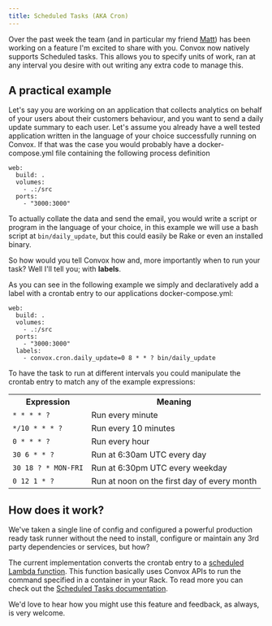 ```yaml
---
title: Scheduled Tasks (AKA Cron)
---
```


Over the past week the team (and in particular my friend [Matt](https://twitter.com/mattmanning)) has been working on a feature I'm excited to share with you. Convox now natively supports Scheduled tasks. This allows you to specify units of work, ran at any interval you desire with out writing any extra code to manage this.

## A practical example

Let's say you are working on an application that collects analytics on behalf of your users about their customers behaviour, and you want to send a daily update summary to each user. Let's assume you already have a well tested application written in the language of your choice successfully running on Convox. If that was the case you would probably have a docker-compose.yml file containing the following process definition

```
web:
  build: .
  volumes:
    - .:/src
  ports:
    - "3000:3000"
```

To actually collate the data and send the email, you would write a script or program in the language of your choice, in this example we will use a bash script at `bin/daily_update`, but this could easily be Rake or even an installed binary. 

So how would you tell Convox how and, more importantly when to run your task? Well I'll tell you; with **labels**.

As you can see in the following example we simply and declaratively add a label with a crontab entry to our applications docker-compose.yml:

```
web:
  build: .
  volumes:
    - .:/src
  ports:
    - "3000:3000"
  labels:
    - convox.cron.daily_update=0 8 * * ? bin/daily_update
```

To have the task to run at different intervals you could manipulate the crontab entry to match any of the example expressions:

<table>
  <tr>
    <th>Expression</th>
    <th>Meaning</th>
  </tr>
  <tr>
    <td><code>* * * * ?</code></td>
    <td>Run every minute</td>
  </tr>
  <tr>
    <td><code>*/10 * * * ?</code></td>
    <td>Run every 10 minutes</td>
  </tr>
  <tr>
    <td><code>0 * * * ?</code></td>
    <td>Run every hour</td>
  </tr>
  <tr>
    <td><code>30 6 * * ?</code></td>
    <td>Run at 6:30am UTC every day</td>
  </tr>
  <tr>
    <td><code>30 18 ? * MON-FRI</code></td>
    <td>Run at 6:30pm UTC every weekday</td>
  </tr>
  <tr>
    <td><code>0 12 1 * ?</code></td>
    <td>Run at noon on the first day of every month</td>
  </tr>
</table>

## How does it work?

We've taken a single line of config and configured a powerful production ready task runner without the need to install, configure or maintain  any 3rd party dependencies or services, but how?

The current implementation converts the crontab entry to a [scheduled Lambda function](http://docs.aws.amazon.com/lambda/latest/dg/with-scheduled-events.html). This function basically uses Convox APIs to run the command specified in a container in your Rack. To read more you can check out the [Scheduled Tasks documentation](/docs/scheduled-tasks/). 

We'd love to hear how you might use this feature and feedback, as always, is very welcome.
